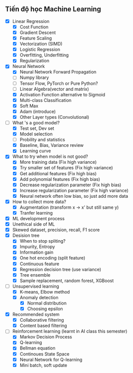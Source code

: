 ## Tiến độ học Machine Learning

- [x] Linear Regression
  - [x] Cost Function
  - [x] Gradient Descent
  - [x] Feature Scaling
  - [x] Vectorization (SIMD)
  - [x] Logistic Regression
  - [x] Overfitting, Underfitting
  - [x] Regularization

- [x] Neural Network
  - [x] Neural Network Forward Propagation
  - [ ] Numpy library
  - [ ] Tensor Flow, PyTorch or Pure Python?
  - [ ] Linear Algebra(vector and matrix)
  - [x] Activation Function alternative to Sigmoid
  - [x] Multi-class Classification
  - [x] Soft Max
  - [x] Adam (introduce)
  - [x] Other Layer types (Convolutional)
- [ ] What 's a good model?
  - [x] Test set, Dev set
  - [x] Model selection
  - [ ] Probility and statistics
  - [x] Baseline, Bias, Variance review
  - [x] Learning curve
- [x] What to try when model is not good?
  - [x] More training data (Fix high variance)
  - [x] Try smaller set of features (Fix high variance)
  - [x] Get additional features (Fix high bias)
  - [x] Add polynomial features (Fix high bias)
  - [x] Decrease regularization parameter (Fix high bias)
  - [x] Increase regularization parameter (Fix high variance)
  - [x] Neural network often low bias, so just add more data
- [x] How to collect more data?
  - [x] Augmentation (transform x -> x' but still same y)
  - [x] Tranfer learning
- [x] ML development process
- [x] Unethical side of ML
- [x] Skewed dataset, precision, recall, F1 score
- [x] Desision tree
  - [x] When to stop spliting?
  - [x] Impurity, Entropy
  - [x] Information gain
  - [x] One hot encoding (split feature)
  - [x] Continuous feature
  - [x] Regression decision tree (use variance)
  - [x] Tree ensemble
  - [x] Sample replacement, random forest, XGBoost
- [ ] Unsupervised learning
  - [x] K-means, Elbow method
  - [x] Anomaly detection
    - [x] Normal distribution
    - [x] Choosing epsilon
- [x] Recommended system
  - [x]  Collaborative filtering 
  - [x]  Content based filtering
- [ ] Reinforcement learning (learnt in AI class this semester)
  - [x] Markov Decision Process
  - [x] Q-learning
  - [x] Bellman equation
  - [x] Continoues State Space
  - [x] Neural Network for Q-learning
  - [x] Mini batch, soft update